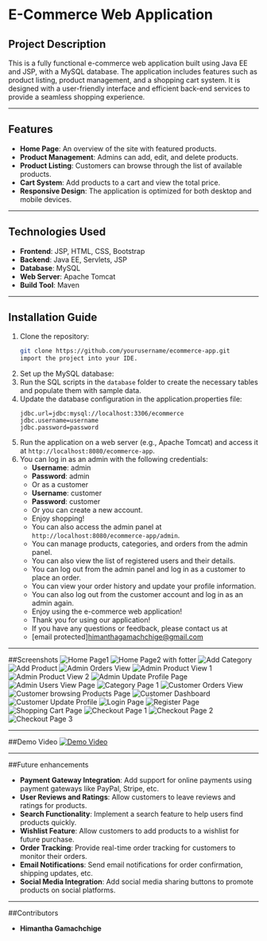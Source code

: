 # E-Commerce Web Application

## Project Description
This is a fully functional e-commerce web application built using Java EE and JSP, with a MySQL database. The application includes features such as product listing, product management, and a shopping cart system. It is designed with a user-friendly interface and efficient back-end services to provide a seamless shopping experience.

---

## Features
- **Home Page**: An overview of the site with featured products.
- **Product Management**: Admins can add, edit, and delete products.
- **Product Listing**: Customers can browse through the list of available products.
- **Cart System**: Add products to a cart and view the total price.
- **Responsive Design**: The application is optimized for both desktop and mobile devices.

---

## Technologies Used
- **Frontend**: JSP, HTML, CSS, Bootstrap
- **Backend**: Java EE, Servlets, JSP
- **Database**: MySQL
- **Web Server**: Apache Tomcat
- **Build Tool**: Maven

---

## Installation Guide
1. Clone the repository:
   ```bash
   git clone https://github.com/yourusername/ecommerce-app.git
   import the project into your IDE.
   ```
2. Set up the MySQL database:
3. Run the SQL scripts in the `database` folder to create the necessary tables and populate them with sample data.
4. Update the database configuration in the application.properties file:
   ```properties
   jdbc.url=jdbc:mysql://localhost:3306/ecommerce
   jdbc.username=username
   jdbc.password=password
   ```
5. Run the application on a web server (e.g., Apache Tomcat) and access it at `http://localhost:8080/ecommerce-app`.
6. You can log in as an admin with the following credentials:
   - **Username**: admin
   - **Password**: admin
   - Or as a customer
   - **Username**: customer
   - **Password**: customer
   - Or you can create a new account.
   - Enjoy shopping!
   - You can also access the admin panel at `http://localhost:8080/ecommerce-app/admin`.
   - You can manage products, categories, and orders from the admin panel.
   - You can also view the list of registered users and their details.
   - You can log out from the admin panel and log in as a customer to place an order.
   - You can view your order history and update your profile information.
   - You can also log out from the customer account and log in as an admin again.
   - Enjoy using the e-commerce web application!
   - Thank you for using our application!
   - If you have any questions or feedback, please contact us at
   - [email protected]himanthagamachchige@gmail.com
---
##Screenshots
![Home Page1](src/main/webapp/ScreenShots/home1.PNG)
![Home Page2 with fotter](src/main/webapp/ScreenShots/home2.PNG)
![Add Category](src/main/webapp/ScreenShots/addcategory.PNG)
![Add Product](src/main/webapp/ScreenShots/addproduct.PNG)
![Admin Orders View](src/main/webapp/ScreenShots/adminorderview.PNG)
![Admin Product View 1](src/main/webapp/ScreenShots/adminproduct11.PNG)
![Admin Product View 2](src/main/webapp/ScreenShots/adminproduct222.PNG)
![Admin Update Profile Page](src/main/webapp/ScreenShots/adminupdate.PNG)
![Admin Users View Page](src/main/webapp/ScreenShots/adminusersview.PNG)
![Category Page 1](src/main/webapp/ScreenShots/category111.PNG)
![Customer Orders View](src/main/webapp/ScreenShots/cusorderhisview.PNG)
![Customer browsing Products  Page](src/main/webapp/ScreenShots/customerbrowseproductss.PNG)
![Customer Dashboard](src/main/webapp/ScreenShots/customerdash.PNG)
![Customer Update Profile](src/main/webapp/ScreenShots/cusupdateprofile.PNG)
![Login Page](src/main/webapp/ScreenShots/login.PNG)
![Register Page](src/main/webapp/ScreenShots/register.PNG)
![Shopping Cart Page](src/main/webapp/ScreenShots/shoppingcartss.PNG)
![Checkout Page 1](src/main/webapp/ScreenShots/checkout%20111.PNG)
![Checkout Page 2](src/main/webapp/ScreenShots/checkout%202.PNG)
![Checkout Page 3](src/main/webapp/ScreenShots/checkout%203.PNG)

---
##Demo Video
[![Demo Video](src/main/webapp/ScreenShots/demo.PNG)](https://www.youtube.com/watch?v=3QX2ZvJ1Z1A)

---
##Future enhancements
- **Payment Gateway Integration**: Add support for online payments using payment gateways like PayPal, Stripe, etc.
- **User Reviews and Ratings**: Allow customers to leave reviews and ratings for products.
- **Search Functionality**: Implement a search feature to help users find products quickly.
- **Wishlist Feature**: Allow customers to add products to a wishlist for future purchase.
- **Order Tracking**: Provide real-time order tracking for customers to monitor their orders.
- **Email Notifications**: Send email notifications for order confirmation, shipping updates, etc.
- **Social Media Integration**: Add social media sharing buttons to promote products on social platforms.
---
##Contributors
- **Himantha Gamachchige**